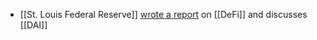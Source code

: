 - [[St. Louis Federal Reserve]] [wrote a report](https://research.stlouisfed.org/publications/review/2021/02/05/decentralized-finance-on-blockchain-and-smart-contract-based-financial-markets?utm_source=twitter&utm_medium=SM&utm_content=stlouisfed&utm_campaign=de84f85f-2492-417b-b9ed-aa92c8b3b41b) on [[DeFi]] and discusses [[DAI]]
